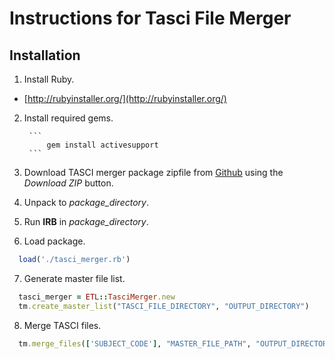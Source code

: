 # Instructions for Tasci File Merger

## Installation
1. Install Ruby.
  - [http://rubyinstaller.org/](http://rubyinstaller.org/)
2. Install required gems.
        
        ```
            gem install activesupport
        ```
3. Download TASCI merger package zipfile from [Github](https://github.com/pmanko/tasci_merger) using the *Download ZIP* button.

4. Unpack to *package_directory*.

5. Run **IRB** in *package_directory*.

6. Load package.
        
  ```ruby
    load('./tasci_merger.rb')
  ```
7. Generate master file list.

  ```ruby
    tasci_merger = ETL::TasciMerger.new
    tm.create_master_list("TASCI_FILE_DIRECTORY", "OUTPUT_DIRECTORY")
  ```
8. Merge TASCI files.

  ```ruby
    tm.merge_files(['SUBJECT_CODE'], "MASTER_FILE_PATH", "OUTPUT_DIRECTORY", "TASCI_FILE_DIRECTORY")
  ```
    
             

